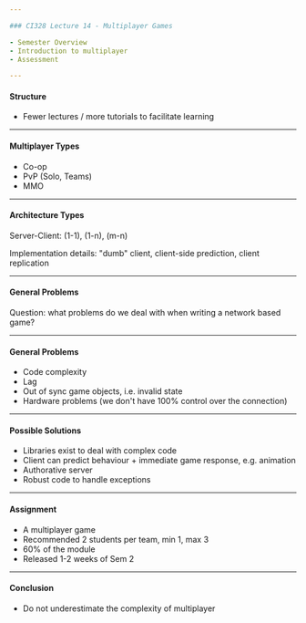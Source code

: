 ```yaml
---

### CI328 Lecture 14 - Multiplayer Games

- Semester Overview
- Introduction to multiplayer
- Assessment

---
```


#### Structure

- Fewer lectures / more tutorials to facilitate learning

---

#### Multiplayer Types

- Co-op
- PvP (Solo, Teams)
- MMO

---

#### Architecture Types

Server-Client: (1-1), (1-n), (m-n)

Implementation details: "dumb" client, client-side prediction, client replication

---

#### General Problems

Question: what problems do we deal with when writing a network based game?

---

#### General Problems

- Code complexity
- Lag
- Out of sync game objects, i.e. invalid state
- Hardware problems (we don't have 100% control over the connection)

---

#### Possible Solutions

- Libraries exist to deal with complex code
- Client can predict behaviour + immediate game response, e.g. animation
- Authorative server
- Robust code to handle exceptions

---

#### Assignment

- A multiplayer game
- Recommended 2 students per team, min 1, max 3
- 60% of the module
- Released 1-2 weeks of Sem 2

---

#### Conclusion

- Do not underestimate the complexity of multiplayer
